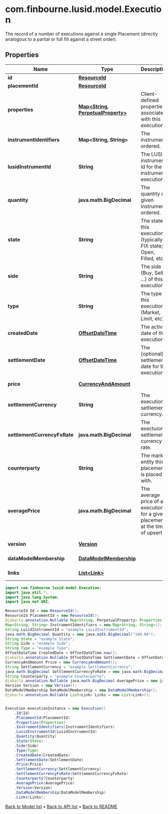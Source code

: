 # com.finbourne.lusid.model.Execution
The record of a number of executions against a single Placement (directly analogous to  a partial or full fill against a street order).

## Properties

Name | Type | Description | Notes
------------ | ------------- | ------------- | -------------
**id** | [**ResourceId**](ResourceId.md) |  | [default to ResourceId]
**placementId** | [**ResourceId**](ResourceId.md) |  | [default to ResourceId]
**properties** | [**Map&lt;String, PerpetualProperty&gt;**](PerpetualProperty.md) | Client-defined properties associated with this execution. | [optional] [default to Map<String, PerpetualProperty>]
**instrumentIdentifiers** | **Map&lt;String, String&gt;** | The instrument ordered. | [default to Map<String, String>]
**lusidInstrumentId** | **String** | The LUSID instrument id for the instrument execution. | [default to String]
**quantity** | **java.math.BigDecimal** | The quantity of given instrument ordered. | [default to java.math.BigDecimal]
**state** | **String** | The state of this execution (typically a FIX state; Open, Filled, etc). | [default to String]
**side** | **String** | The side (Buy, Sell, ...) of this execution. | [default to String]
**type** | **String** | The type of this execution (Market, Limit, etc). | [default to String]
**createdDate** | [**OffsetDateTime**](OffsetDateTime.md) | The active date of this execution. | [default to OffsetDateTime]
**settlementDate** | [**OffsetDateTime**](OffsetDateTime.md) | The (optional) settlement date for this execution | [optional] [default to OffsetDateTime]
**price** | [**CurrencyAndAmount**](CurrencyAndAmount.md) |  | [default to CurrencyAndAmount]
**settlementCurrency** | **String** | The execution&#39;s settlement currency. | [default to String]
**settlementCurrencyFxRate** | **java.math.BigDecimal** | The exectuion&#39;s settlement currency rate. | [default to java.math.BigDecimal]
**counterparty** | **String** | The market entity this placement is placed with. | [default to String]
**averagePrice** | **java.math.BigDecimal** | The average price of all executions for a given placement at the time of upsert | [optional] [default to java.math.BigDecimal]
**version** | [**Version**](Version.md) |  | [optional] [default to Version]
**dataModelMembership** | [**DataModelMembership**](DataModelMembership.md) |  | [optional] [default to DataModelMembership]
**links** | [**List&lt;Link&gt;**](Link.md) |  | [optional] [default to List<Link>]

```java
import com.finbourne.lusid.model.Execution;
import java.util.*;
import java.lang.System;
import java.net.URI;

ResourceId Id = new ResourceId();
ResourceId PlacementId = new ResourceId();
@jakarta.annotation.Nullable Map<String, PerpetualProperty> Properties = new Map<String, PerpetualProperty>();
Map<String, String> InstrumentIdentifiers = new Map<String, String>();
String LusidInstrumentId = "example LusidInstrumentId";
java.math.BigDecimal Quantity = new java.math.BigDecimal("100.00");
String State = "example State";
String Side = "example Side";
String Type = "example Type";
OffsetDateTime CreatedDate = OffsetDateTime.now();
@jakarta.annotation.Nullable OffsetDateTime SettlementDate = OffsetDateTime.now();
CurrencyAndAmount Price = new CurrencyAndAmount();
String SettlementCurrency = "example SettlementCurrency";
java.math.BigDecimal SettlementCurrencyFxRate = new java.math.BigDecimal("100.00");
String Counterparty = "example Counterparty";
@jakarta.annotation.Nullable java.math.BigDecimal AveragePrice = new java.math.BigDecimal("100.00");
Version Version = new Version();
DataModelMembership DataModelMembership = new DataModelMembership();
@jakarta.annotation.Nullable List<Link> Links = new List<Link>();


Execution executionInstance = new Execution()
    .Id(Id)
    .PlacementId(PlacementId)
    .Properties(Properties)
    .InstrumentIdentifiers(InstrumentIdentifiers)
    .LusidInstrumentId(LusidInstrumentId)
    .Quantity(Quantity)
    .State(State)
    .Side(Side)
    .Type(Type)
    .CreatedDate(CreatedDate)
    .SettlementDate(SettlementDate)
    .Price(Price)
    .SettlementCurrency(SettlementCurrency)
    .SettlementCurrencyFxRate(SettlementCurrencyFxRate)
    .Counterparty(Counterparty)
    .AveragePrice(AveragePrice)
    .Version(Version)
    .DataModelMembership(DataModelMembership)
    .Links(Links);
```


[Back to Model list](../README.md#documentation-for-models) &#8226; [Back to API list](../README.md#documentation-for-api-endpoints) &#8226; [Back to README](../README.md)
